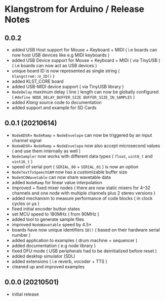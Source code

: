 # Klangstrom for Arduino / Release Notes

## 0.0.2

- added USB Host support for Mouse + Keyboard + MIDI ( i.e boards can now host USB devices like e.g MIDI keyboards )
- added USB Device support for Mouse + Keyboard + MIDI ( via TinyUSB ) ( i.e boards can now act as USB devices )
- unique board ID is now represented as single string ( `klangstrom::U_ID()` )
- added KLST_CORE board
- added USB-MIDI device support ( via TinyUSB library )
- `NodeDelay` maximum delay ( line ) length can now be globally configured ( `#define NODE_DELAY_BUFFER_SIZE BUFFER_SIZE_IN_SAMPLES` )
- added *Klang* source code to documentation
- added support and example for SD Cards

## 0.0.1 (20210614)

- `NodeADSR`+ `NodeRamp` + `NodeEnvelope` can now be triggered by an input channel signal
- `NodeADSR`+ `NodeRamp` + `NodeEnvelope` now also accept microsecond values ( and use them internally as well )
- `NodeSampler` now works with different data types ( `float`, `uint8_t` and `uint16_t` )
- speed of serial port ( `SERIAL_00` + `SERIAL_01` ) is now an option
- `NodeTextToSpeechSAM` now has a customizable buffer size
- `NodeVCOWavetable` can now share wavetable data
- added `NodeRamp` for linear value interpolation
- improved + fixed mixer nodes ( there are now static mixers for 4–32 channels and one node with multiple channels plus 2 stereo versions )
- added mechanism to measure performance of code blocks ( in clock cycles or μs )
- fixed initial encoder button states
- set MCU speed to 180MHz ( from 90MHz )
- added tool to generate sample files
- improved `NodeWavetable` speed by 4.5×
- boards have now unique identifiers `ID()` ( based on their hardware serial number )
- added application to examples ( drum machine + sequencer )
- added documentation ( e.g node library )
- fixed DFU mode ( USB peripherals had to be deinitialized before reset )
- added desktop simulator (SDL)
- added extensions ( i.e reverb, vocoder + TTS )
- cleaned up and improved examples

## 0.0.0 (20210501)

- initial release
